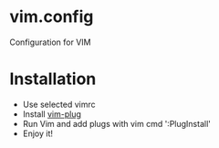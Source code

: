# vim.config
Configuration for VIM

# Installation
- Use selected vimrc
- Install [vim-plug](https://github.com/junegunn/vim-plug "Plug")
- Run Vim and add plugs with vim cmd ':PlugInstall'
- Enjoy it!
